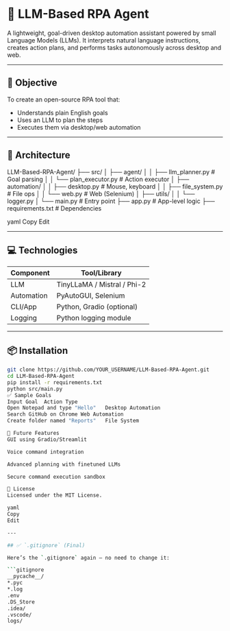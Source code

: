 # 🤖 LLM-Based RPA Agent

A lightweight, goal-driven desktop automation assistant powered by small Language Models (LLMs). It interprets natural language instructions, creates action plans, and performs tasks autonomously across desktop and web.

---

## 🎯 Objective

To create an open-source RPA tool that:
- Understands plain English goals
- Uses an LLM to plan the steps
- Executes them via desktop/web automation

---

## 🧠 Architecture

LLM-Based-RPA-Agent/
├── src/
│ ├── agent/
│ │ ├── llm_planner.py # Goal parsing
│ │ └── plan_executor.py # Action executor
│ ├── automation/
│ │ ├── desktop.py # Mouse, keyboard
│ │ ├── file_system.py # File ops
│ │ └── web.py # Web (Selenium)
│ ├── utils/
│ │ └── logger.py
│ └── main.py # Entry point
├── app.py # App-level logic
├── requirements.txt # Dependencies

yaml
Copy
Edit

---

## 💻 Technologies

| Component    | Tool/Library              |
|--------------|---------------------------|
| LLM          | TinyLLaMA / Mistral / Phi-2 |
| Automation   | PyAutoGUI, Selenium       |
| CLI/App      | Python, Gradio (optional) |
| Logging      | Python logging module     |

---

## 📦 Installation

```bash
git clone https://github.com/YOUR_USERNAME/LLM-Based-RPA-Agent.git
cd LLM-Based-RPA-Agent
pip install -r requirements.txt
python src/main.py
✅ Sample Goals
Input Goal	Action Type
Open Notepad and type "Hello"	Desktop Automation
Search GitHub on Chrome	Web Automation
Create folder named "Reports"	File System

🚧 Future Features
GUI using Gradio/Streamlit

Voice command integration

Advanced planning with finetuned LLMs

Secure command execution sandbox

📄 License
Licensed under the MIT License.

yaml
Copy
Edit

---

## ✅ `.gitignore` (Final)

Here’s the `.gitignore` again — no need to change it:

```gitignore
__pycache__/
*.pyc
*.log
.env
.DS_Store
.idea/
.vscode/
logs/
